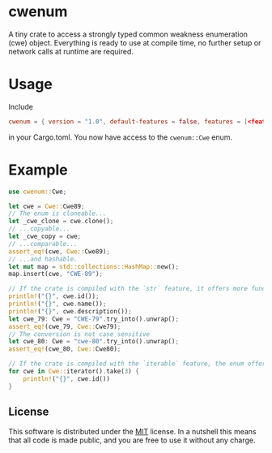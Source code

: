 # cwenum

A tiny crate to access a strongly typed common weakness enumeration (cwe) object. Everything is ready to use at compile time, no further setup or network calls at runtime are required.

# Usage

Include
```toml
cwenum = { version = "1.0", default-features = false, features = [<features you like>] }
```
in your Cargo.toml. You now have access to the `cwenum::Cwe` enum.

# Example

```rs
use cwenum::Cwe;

let cwe = Cwe::Cwe89;
// The enum is cloneable...
let _cwe_clone = cwe.clone();
// ...copyable...
let _cwe_copy = cwe;
// ...comparable...
assert_eq!(cwe, Cwe::Cwe89);
// ...and hashable.
let mut map = std::collections::HashMap::new();
map.insert(cwe, "CWE-89");

// If the crate is compiled with the `str` feature, it offers more functionality:
println!("{}", cwe.id());
println!("{}", cwe.name());
println!("{}", cwe.description());
let cwe_79: Cwe = "CWE-79".try_into().unwrap();
assert_eq!(cwe_79, Cwe::Cwe79);
// The conversion is not case sensitive
let cwe_80: Cwe = "cwe-80".try_into().unwrap();
assert_eq!(cwe_80, Cwe::Cwe80);

// If the crate is compiled with the `iterable` feature, the enum offers an iterator:
for cwe in Cwe::iterator().take(3) {
    println!("{}", cwe.id())
}
```

## License

This software is distributed under the [MIT](https://choosealicense.com/licenses/mit/) license. In a nutshell this means that all code is made public, and you are free to use it without any charge.
